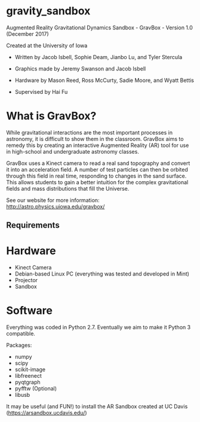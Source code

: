 # gravity_sandbox

Augmented Reality Gravitational Dynamics Sandbox - GravBox - Version 1.0  (December 2017)

Created at the University of Iowa

- Written by Jacob Isbell, Sophie Deam, Jianbo Lu, and Tyler Stercula 

- Graphics made by Jeremy Swanson and Jacob Isbell

- Hardware by Mason Reed, Ross McCurty, Sadie Moore, and Wyatt Bettis

- Supervised by Hai Fu

# What is GravBox?

While gravitational interactions are the most important processes in astronomy, it is difficult to show them in the classroom. GravBox aims to remedy this by creating an interactive Augmented Reality (AR) tool for use in high-school and undergraduate astronomy classes. 

GravBox uses a Kinect camera to read a real sand topography and convert it into an acceleration field. A number of test particles can then be orbited through this field in real time, responding to changes in the sand surface. This allows students to gain a better intuition for the complex gravitational fields and mass distributions that fill the Universe. 

See our website for more information: http://astro.physics.uiowa.edu/gravbox/

Requirements
------------
# Hardware
- Kinect Camera
- Debian-based Linux PC (everything was tested and developed in Mint)
- Projector
- Sandbox

# Software

Everything was coded in Python 2.7. Eventually we aim to make it Python 3 compatible.

Packages:
- numpy
- scipy
- scikit-image
- libfreenect
- pyqtgraph
- pyfftw (Optional)
- libusb

It may be useful (and FUN!) to install the AR Sandbox created at UC Davis (https://arsandbox.ucdavis.edu/)


